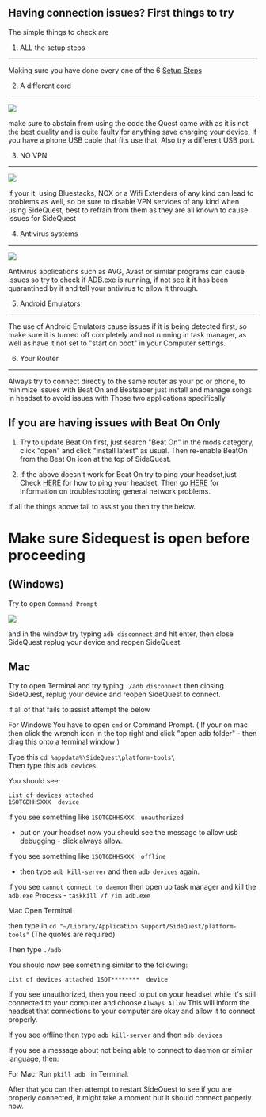 Having connection issues? First things to try
---

The simple things to check are

1. ALL the setup steps
---

Making sure you have done every one of the 6 
[Setup Steps](https://sidequestvr.com/#/setup-howto) 


2. A different cord
----

![](https://cdn.discordapp.com/attachments/608376262347587595/609880483286876218/Screenshot_1163.png)

 make sure to abstain from using the code the Quest came with as it is not the best quality and is quite faulty for anything save charging your device, If you have a phone USB cable that fits use that, Also try a different USB port.


3. NO VPN
----

![](https://cdn.discordapp.com/attachments/608376262347587595/609881862956908564/Screenshot_1164.png)

if your it, using Bluestacks, NOX or a Wifi Extenders of any kind can lead to problems as well, so be sure to disable VPN services of any kind when using SideQuest, best to refrain from them as they are all known to cause issues for SideQuest


4. Antivirus systems
----

![](https://cdn.discordapp.com/attachments/608376262347587595/609882817962442752/Screenshot_1165.png)

Antivirus applications such as AVG, Avast or similar programs can cause issues so try to check if ADB.exe is running, if not see it it has been quarantined by it and tell your antivirus to allow it through.


5. Android Emulators
----

The use of Android Emulators cause issues if it is being detected first, so make sure it is turned off completely and not running in task manager, as well as have it not set to "start on boot" in your Computer settings.


6. Your Router
----

Always try to connect directly to the same router as your pc or phone, to minimize issues with Beat On and Beatsaber just install and manage songs in headset to avoid issues with Those two applications specifically 

If you are having issues with Beat On Only
----

1. Try to update Beat On first, just search "Beat On" in the mods category, click "open" and click "install latest" as usual. Then re-enable BeatOn from the Beat On icon at the top of SideQuest.

2. If the above doesn't work for Beat On try to ping your headset,just Check [HERE](https://www.lifewire.com/how-to-ping-computer-or-website-818405) for how to ping your headset, Then go [HERE](https://www.makeuseof.com/tag/7-simple-steps-diagnose-network-problem/) for information on troubleshooting general network problems.


If all the things above fail to assist you then try the below.

Make sure Sidequest is open before proceeding 
=====================
<!--This next bit will be tricky so make sure to only do it if no other options available work

if you're still having issues with ADB try the below

[Entire ADB folder](https://dl.google.com/android/repository/platform-tools-latest-windows.zip)

Just unzip this, then in sidequest head to settings and click open main app folder
then look for the same folder (Platform tools) and go into it, copy and paste all the files and folders from this into it and click replace all, then reboot sidequest.-->



(Windows)
----
Try to open `Command Prompt`

![](https://cdn.discordapp.com/attachments/608376262347587595/609878697540976827/Screenshot_1162.png)

and in the window try typing `adb disconnect` and hit enter, then close SideQuest replug your device and reopen SideQuest.

Mac
----

Try to open Terminal and try typing `./adb disconnect` then closing SideQuest, replug your device and reopen SideQuest to connect.


if all of that fails to assist attempt the below


For Windows 
You have to open `cmd` or Command Prompt. 
( If your on mac then click the wrench icon in the top right and click "open adb folder" - then drag this onto a terminal window )

Type this
`cd %appdata%\SideQuest\platform-tools\`<br>
Then type this
`adb devices`<br>

You should see:
```
List of devices attached
1SOTGDHHSXXX  device
```

if you see something like 
`1SOTGDHHSXXX  unauthorized` 
- put on your headset now you should see the message to allow usb debugging - click always allow. 

if you see something like 
`1SOTGDHHSXXX  offline`

- then type `adb kill-server` and then `adb devices` again.

if you see
`cannot connect to daemon`
then open up task manager and kill the
`adb.exe`
Process - `taskkill /f /im adb.exe`





Mac 
Open Terminal 

then type in
`cd "~/Library/Application Support/SideQuest/platform-tools"`
(The quotes are required)

Then type 
`./adb`

You should now see something similar to the following:

`List of devices attached
1SOT********  device`

If you see unauthorized, then you need to put on your headset while it's still connected to your computer and choose `Always Allow`
This will inform the headset that connections to your computer are okay and allow it to connect properly.

If you see offline
then type 
`adb kill-server`
and then 
`adb devices`


If you see a message about not being able to connect to daemon or similar language, then:

For Mac: Run 
`pkill adb `
in Terminal.

After that you can then attempt to restart SideQuest to see if you are properly connected, 
it might take a moment but it should connect properly now.